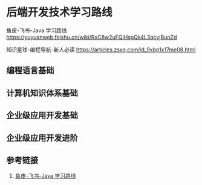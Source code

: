 # 后端开发技术学习路线


鱼皮-飞书-Java 学习路线
https://yuyuanweb.feishu.cn/wiki/RxC8w2uFQiHspQk4L3qcyjBunZd

知识星球-编程导航-新人必读
https://articles.zsxq.com/id_9xbp1x17me08.html


## 编程语言基础


## 计算机知识体系基础


## 企业级应用开发基础


## 企业级应用开发进阶



## 参考链接
1. [鱼皮-飞书-Java 学习路线](https://yuyuanweb.feishu.cn/wiki/RxC8w2uFQiHspQk4L3qcyjBunZd)

